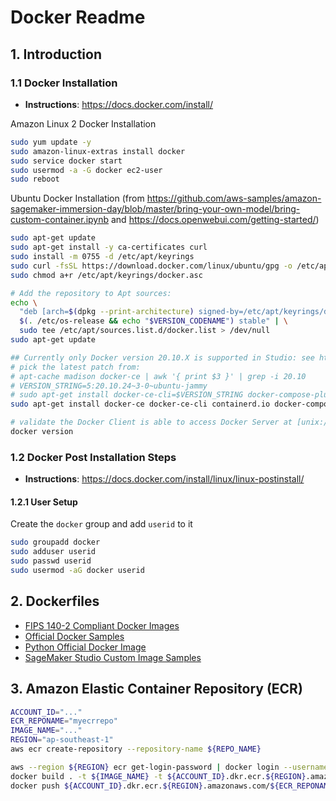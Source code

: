 # Docker Readme

## 1. Introduction

### 1.1 Docker Installation

- **Instructions**: https://docs.docker.com/install/

Amazon Linux 2 Docker Installation

```bash
sudo yum update -y
sudo amazon-linux-extras install docker
sudo service docker start
sudo usermod -a -G docker ec2-user
sudo reboot
```

Ubuntu Docker Installation (from https://github.com/aws-samples/amazon-sagemaker-immersion-day/blob/master/bring-your-own-model/bring-custom-container.ipynb and https://docs.openwebui.com/getting-started/)

```bash
sudo apt-get update
sudo apt-get install -y ca-certificates curl
sudo install -m 0755 -d /etc/apt/keyrings
sudo curl -fsSL https://download.docker.com/linux/ubuntu/gpg -o /etc/apt/keyrings/docker.asc
sudo chmod a+r /etc/apt/keyrings/docker.asc

# Add the repository to Apt sources:
echo \
  "deb [arch=$(dpkg --print-architecture) signed-by=/etc/apt/keyrings/docker.asc] https://download.docker.com/linux/ubuntu \
  $(. /etc/os-release && echo "$VERSION_CODENAME") stable" | \
  sudo tee /etc/apt/sources.list.d/docker.list > /dev/null
sudo apt-get update

## Currently only Docker version 20.10.X is supported in Studio: see https://docs.aws.amazon.com/sagemaker/latest/dg/studio-updated-local.html
# pick the latest patch from:
# apt-cache madison docker-ce | awk '{ print $3 }' | grep -i 20.10
# VERSION_STRING=5:20.10.24~3-0~ubuntu-jammy
# sudo apt-get install docker-ce-cli=$VERSION_STRING docker-compose-plugin -y
sudo apt-get install docker-ce docker-ce-cli containerd.io docker-compose-plugin -y

# validate the Docker Client is able to access Docker Server at [unix:///docker/proxy.sock]
docker version
```

### 1.2 Docker Post Installation Steps

- **Instructions**: https://docs.docker.com/install/linux/linux-postinstall/

#### 1.2.1 User Setup

Create the `docker` group and add `userid` to it

```bash
sudo groupadd docker
sudo adduser userid
sudo passwd userid
sudo usermod -aG docker userid
```

## 2. Dockerfiles

- [FIPS 140-2 Compliant Docker Images](https://github.com/arhea/docker-fips-library)
- [Official Docker Samples](https://github.com/dockersamples)
- [Python Official Docker Image](https://github.com/docker-library/python)
- [SageMaker Studio Custom Image Samples](https://github.com/aws-samples/sagemaker-studio-custom-image-samples)

## 3. Amazon Elastic Container Repository (ECR)

```bash
ACCOUNT_ID="..."
ECR_REPONAME="myecrrepo"
IMAGE_NAME="..."
REGION="ap-southeast-1"
aws ecr create-repository --repository-name ${REPO_NAME}
```

```bash
aws --region ${REGION} ecr get-login-password | docker login --username AWS --password-stdin ${ACCOUNT_ID}.dkr.ecr.${REGION}.amazonaws.com/${ECR_REPONAME}
docker build . -t ${IMAGE_NAME} -t ${ACCOUNT_ID}.dkr.ecr.${REGION}.amazonaws.com/${ECR_REPONAME}:${IMAGE_NAME}
docker push ${ACCOUNT_ID}.dkr.ecr.${REGION}.amazonaws.com/${ECR_REPONAME}:${IMAGE_NAME}
```
